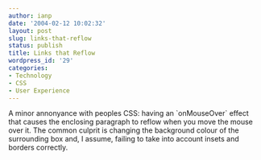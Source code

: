 ```yaml
---
author: ianp
date: '2004-02-12 10:02:32'
layout: post
slug: links-that-reflow
status: publish
title: Links that Reflow
wordpress_id: '29'
categories:
- Technology
- CSS
- User Experience
---
```


A minor annonyance with peoples CSS: having an \`onMouseOver\` effect
that causes the enclosing paragraph to reflow when you move the mouse
over it. The common culprit is changing the background colour of the
surrounding box and, I assume, failing to take into account insets and
borders correctly.
